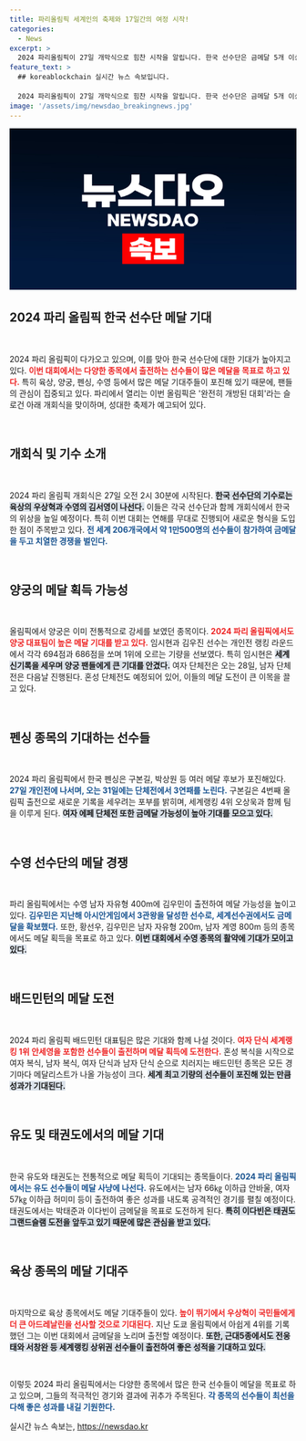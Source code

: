 ```yaml
---
title: 파리올림픽 세계인의 축제와 17일간의 여정 시작!
categories:
  - News
excerpt: >
  2024 파리올림픽이 27일 개막식으로 힘찬 시작을 알립니다. 한국 선수단은 금메달 5개 이상을 목표로, 양궁, 배드민턴 등에서 새로운 기록을 쓸 준비를 하고 있습니다. 세계 선수들과의 치열한 경쟁 속에서 대한민국의 영광을 기대해보세요!
feature_text: >
  ## koreablockchain 실시간 뉴스 속보입니다.

  2024 파리올림픽이 27일 개막식으로 힘찬 시작을 알립니다. 한국 선수단은 금메달 5개 이상을 목표로, 양궁, 배드민턴 등에서 새로운 기록을 쓸 준비를 하고 있습니다. 세계 선수들과의 치열한 경쟁 속에서 대한민국의 영광을 기대해보세요!
image: '/assets/img/newsdao_breakingnews.jpg'
---
```


<p><img src="/assets/img/newsdao_breakingnews.jpg" alt="koreablockchain 속보" /></p>

<h2 data-ke-size="size26">2024 파리 올림픽 한국 선수단 메달 기대</h2>

<p data-ke-size="size16">&nbsp;</p>

<p>2024 파리 올림픽이 다가오고 있으며, 이를 맞아 한국 선수단에 대한 기대가 높아지고 있다. <b><span style="color: #ee2323;">이번 대회에서는 다양한 종목에서 출전하는 선수들이 많은 메달을 목표로 하고 있다.</span></b> 특히 육상, 양궁, 펜싱, 수영 등에서 많은 메달 기대주들이 포진해 있기 때문에, 팬들의 관심이 집중되고 있다. 파리에서 열리는 이번 올림픽은 '완전히 개방된 대회'라는 슬로건 아래 개회식을 맞이하며, 성대한 축제가 예고되어 있다. </p>

<p data-ke-size="size16">&nbsp;</p>

<h2 data-ke-size="size26">개회식 및 기수 소개</h2>

<p data-ke-size="size16">&nbsp;</p>

<p>2024 파리 올림픽 개회식은 27일 오전 2시 30분에 시작된다. <b><span style="background-color: #21538527;">한국 선수단의 기수로는 육상의 우상혁과 수영의 김서영이 나선다.</span></b> 이들은 각국 선수단과 함께 개회식에서 한국의 위상을 높일 예정이다. 특히 이번 대회는 연해를 무대로 진행되어 새로운 형식을 도입한 점이 주목받고 있다. <b><span style="color: #1a5490;">전 세계 206개국에서 약 1만500명의 선수들이 참가하여 금메달을 두고 치열한 경쟁을 벌인다.</span></b></p>

<p data-ke-size="size16">&nbsp;</p>

<h2 data-ke-size="size26">양궁의 메달 획득 가능성</h2>

<p data-ke-size="size16">&nbsp;</p>

<p>올림픽에서 양궁은 이미 전통적으로 강세를 보였던 종목이다. <b><span style="color: #ee2323;">2024 파리 올림픽에서도 양궁 대표팀이 높은 메달 기대를 받고 있다.</span></b> 임시현과 김우진 선수는 개인전 랭킹 라운드에서 각각 694점과 686점을 쏘며 1위에 오르는 기량을 선보였다. 특히 임시현은 <b><span style="background-color: #21538527;">세계 신기록을 세우며 양궁 팬들에게 큰 기대를 안겼다.</span></b> 여자 단체전은 오는 28일, 남자 단체전은 다음날 진행된다. 혼성 단체전도 예정되어 있어, 이들의 메달 도전이 큰 이목을 끌고 있다. </p>

<p data-ke-size="size16">&nbsp;</p>

<h2 data-ke-size="size26">펜싱 종목의 기대하는 선수들</h2>

<p data-ke-size="size16">&nbsp;</p>

<p>2024 파리 올림픽에서 한국 펜싱은 구본길, 박상원 등 여러 메달 후보가 포진해있다. <b><span style="color: #1a5490;">27일 개인전에 나서며, 오는 31일에는 단체전에서 3연패를 노린다.</span></b> 구본길은 4번째 올림픽 출전으로 새로운 기록을 세우려는 포부를 밝히며, 세계랭킹 4위 오상욱과 함께 팀을 이루게 된다. <b><span style="background-color: #21538527;">여자 에페 단체전 또한 금메달 가능성이 높아 기대를 모으고 있다.</span></b></p>

<p data-ke-size="size16">&nbsp;</p>

<h2 data-ke-size="size26">수영 선수단의 메달 경쟁</h2>

<p data-ke-size="size16">&nbsp;</p>

<p>파리 올림픽에서는 수영 남자 자유형 400m에 김우민이 출전하여 메달 가능성을 높이고 있다. <b><span style="color: #1a5490;">김우민은 지난해 아시안게임에서 3관왕을 달성한 선수로, 세계선수권에서도 금메달을 확보했다.</span></b> 또한, 황선우, 김우민은 남자 자유형 200m, 남자 계영 800m 등의 종목에서도 메달 획득을 목표로 하고 있다. <b><span style="background-color: #21538527;">이번 대회에서 수영 종목의 활약에 기대가 모이고 있다.</span></b></p>

<p data-ke-size="size16">&nbsp;</p>

<h2 data-ke-size="size26">배드민턴의 메달 도전</h2>

<p data-ke-size="size16">&nbsp;</p>

<p>2024 파리 올림픽 배드민턴 대표팀은 많은 기대와 함께 나설 것이다. <b><span style="color: #ee2323;">여자 단식 세계랭킹 1위 안세영을 포함한 선수들이 출전하며 메달 획득에 도전한다.</span></b> 혼성 복식을 시작으로 여자 복식, 남자 복식, 여자 단식과 남자 단식 순으로 치러지는 배드민턴 종목은 모든 경기마다 메달리스트가 나올 가능성이 크다. <b><span style="background-color: #21538527;">세계 최고 기량의 선수들이 포진해 있는 만큼 성과가 기대된다.</span></b></p>

<p data-ke-size="size16">&nbsp;</p>

<h2 data-ke-size="size26">유도 및 태권도에서의 메달 기대</h2>

<p data-ke-size="size16">&nbsp;</p>

<p>한국 유도와 태권도는 전통적으로 메달 획득이 기대되는 종목들이다. <b><span style="color: #1a5490;">2024 파리 올림픽에서는 유도 선수들이 메달 사냥에 나선다.</span></b> 유도에서는 남자 66㎏ 이하급 안바울, 여자 57㎏ 이하급 허미미 등이 출전하여 좋은 성과를 내도록 공격적인 경기를 펼칠 예정이다. 태권도에서는 박태준과 이다빈이 금메달을 목표로 도전하게 된다. <b><span style="background-color: #21538527;">특히 이다빈은 태권도 그랜드슬램 도전을 앞두고 있기 때문에 많은 관심을 받고 있다.</span></b></p>

<p data-ke-size="size16">&nbsp;</p>

<h2 data-ke-size="size26">육상 종목의 메달 기대주</h2>

<p data-ke-size="size16">&nbsp;</p>

<p>마지막으로 육상 종목에서도 메달 기대주들이 있다. <b><span style="color: #ee2323;">높이 뛰기에서 우상혁이 국민들에게 더 큰 아드레날린을 선사할 것으로 기대된다.</span></b> 지난 도쿄 올림픽에서 아쉽게 4위를 기록했던 그는 이번 대회에서 금메달을 노리며 출전할 예정이다. <b><span style="background-color: #21538527;">또한, 근대5종에서도 전웅태와 서창완 등 세계랭킹 상위권 선수들이 출전하여 좋은 성적을 기대하고 있다.</span></b></p>

<p data-ke-size="size16">&nbsp;</p>

<p>이렇듯 2024 파리 올림픽에서는 다양한 종목에서 많은 한국 선수들이 메달을 목표로 하고 있으며, 그들의 적극적인 경기와 결과에 귀추가 주목된다. <b><span style="color: #1a5490;">각 종목의 선수들이 최선을 다해 좋은 성과를 내길 기원한다.</span></b></p>
실시간 뉴스 속보는, <a href="https://newsdao.kr" rel="dofollow">https://newsdao.kr</a>


